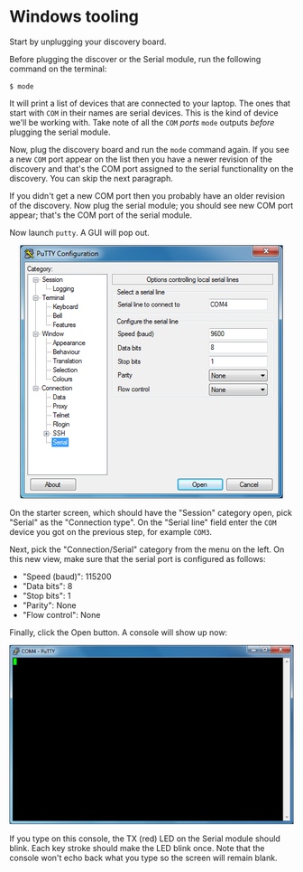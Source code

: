 # Windows tooling

Start by unplugging your discovery board.

Before plugging the discover or the Serial module, run the following command on
the terminal:

``` console
$ mode
```

It will print a list of devices that are connected to your laptop. The ones that start with `COM` in
their names are serial devices. This is the kind of device we'll be working with. Take note of all
the `COM` *ports* `mode` outputs *before* plugging the serial module.

Now, plug the discovery board and run the `mode` command again. If you see a new
`COM` port appear on the list then you have a newer revision of the discovery
and that's the COM port assigned to the serial functionality on the discovery.
You can skip the next paragraph.

If you didn't get a new COM port then you probably have an older revision of the
discovery. Now plug the serial module; you should see new COM port appear;
that's the COM port of the serial module.

Now launch `putty`. A GUI will pop out.

<p align="center">
<img title="PuTTY settings" src="../assets/putty-settings.png">
</p>

On the starter screen, which should have the "Session" category open, pick "Serial" as the
"Connection type". On the "Serial line" field enter the `COM` device you got on the previous step,
for example `COM3`.

Next, pick the "Connection/Serial" category from the menu on the left. On this new view, make sure
that the serial port is configured as follows:

- "Speed (baud)": 115200
- "Data bits": 8
- "Stop bits": 1
- "Parity": None
- "Flow control": None

Finally, click the Open button. A console will show up now:

<p align="center">
<img title="PuTTY console" src="../assets/putty-console.png">
</p>

If you type on this console, the TX (red) LED on the Serial module should blink. Each key stroke
should make the LED blink once. Note that the console won't echo back what you type so the screen
will remain blank.
